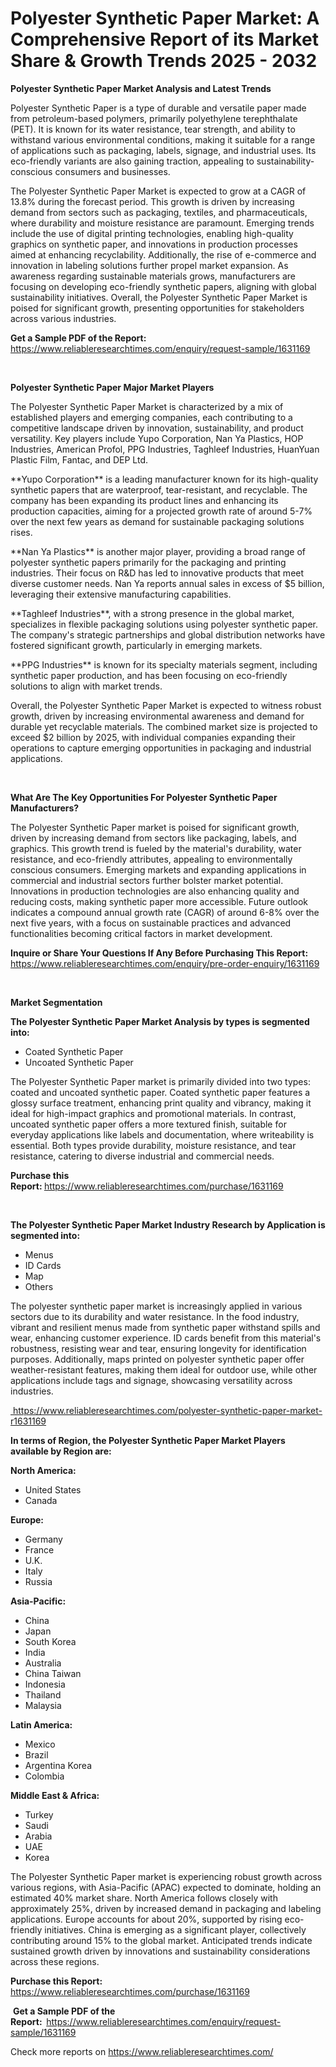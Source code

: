 <p><h1>Polyester Synthetic Paper Market: A Comprehensive Report of its Market Share & Growth Trends 2025 - 2032</h1></p><p><strong>Polyester Synthetic Paper Market Analysis and Latest Trends</strong></p>
<p><p>Polyester Synthetic Paper is a type of durable and versatile paper made from petroleum-based polymers, primarily polyethylene terephthalate (PET). It is known for its water resistance, tear strength, and ability to withstand various environmental conditions, making it suitable for a range of applications such as packaging, labels, signage, and industrial uses. Its eco-friendly variants are also gaining traction, appealing to sustainability-conscious consumers and businesses.</p><p>The Polyester Synthetic Paper Market is expected to grow at a CAGR of 13.8% during the forecast period. This growth is driven by increasing demand from sectors such as packaging, textiles, and pharmaceuticals, where durability and moisture resistance are paramount. Emerging trends include the use of digital printing technologies, enabling high-quality graphics on synthetic paper, and innovations in production processes aimed at enhancing recyclability. Additionally, the rise of e-commerce and innovation in labeling solutions further propel market expansion. As awareness regarding sustainable materials grows, manufacturers are focusing on developing eco-friendly synthetic papers, aligning with global sustainability initiatives. Overall, the Polyester Synthetic Paper Market is poised for significant growth, presenting opportunities for stakeholders across various industries.</p></p>
<p><strong>Get a Sample PDF of the Report:&nbsp;</strong> <a href="https://www.reliableresearchtimes.com/enquiry/request-sample/1631169?utm_campaign=3316&utm_medium=2&utm_source=Github&utm_content=ia&utm_term=02042025&utm_id=polyester-synthetic-paper">https://www.reliableresearchtimes.com/enquiry/request-sample/1631169</a></p>
<p>&nbsp;</p>
<p><strong>Polyester Synthetic Paper Major Market Players</strong></p>
<p><p>The Polyester Synthetic Paper Market is characterized by a mix of established players and emerging companies, each contributing to a competitive landscape driven by innovation, sustainability, and product versatility. Key players include Yupo Corporation, Nan Ya Plastics, HOP Industries, American Profol, PPG Industries, Taghleef Industries, HuanYuan Plastic Film, Fantac, and DEP Ltd.</p><p>**Yupo Corporation** is a leading manufacturer known for its high-quality synthetic papers that are waterproof, tear-resistant, and recyclable. The company has been expanding its product lines and enhancing its production capacities, aiming for a projected growth rate of around 5-7% over the next few years as demand for sustainable packaging solutions rises.</p><p>**Nan Ya Plastics** is another major player, providing a broad range of polyester synthetic papers primarily for the packaging and printing industries. Their focus on R&D has led to innovative products that meet diverse customer needs. Nan Ya reports annual sales in excess of $5 billion, leveraging their extensive manufacturing capabilities.</p><p>**Taghleef Industries**, with a strong presence in the global market, specializes in flexible packaging solutions using polyester synthetic paper. The company's strategic partnerships and global distribution networks have fostered significant growth, particularly in emerging markets. </p><p>**PPG Industries** is known for its specialty materials segment, including synthetic paper production, and has been focusing on eco-friendly solutions to align with market trends. </p><p>Overall, the Polyester Synthetic Paper Market is expected to witness robust growth, driven by increasing environmental awareness and demand for durable yet recyclable materials. The combined market size is projected to exceed $2 billion by 2025, with individual companies expanding their operations to capture emerging opportunities in packaging and industrial applications.</p></p>
<p>&nbsp;</p>
<p><strong>What Are The Key Opportunities For Polyester Synthetic Paper Manufacturers?</strong></p>
<p><p>The Polyester Synthetic Paper market is poised for significant growth, driven by increasing demand from sectors like packaging, labels, and graphics. This growth trend is fueled by the material's durability, water resistance, and eco-friendly attributes, appealing to environmentally conscious consumers. Emerging markets and expanding applications in commercial and industrial sectors further bolster market potential. Innovations in production technologies are also enhancing quality and reducing costs, making synthetic paper more accessible. Future outlook indicates a compound annual growth rate (CAGR) of around 6-8% over the next five years, with a focus on sustainable practices and advanced functionalities becoming critical factors in market development.</p></p>
<p><strong>Inquire or Share Your Questions If Any Before Purchasing This Report:</strong> <a href="https://www.reliableresearchtimes.com/enquiry/pre-order-enquiry/1631169?utm_campaign=3316&utm_medium=2&utm_source=Github&utm_content=ia&utm_term=02042025&utm_id=polyester-synthetic-paper">https://www.reliableresearchtimes.com/enquiry/pre-order-enquiry/1631169</a></p>
<p>&nbsp;</p>
<p><strong>Market Segmentation</strong></p>
<p><strong>The Polyester Synthetic Paper Market Analysis by types is segmented into:</strong></p>
<p><ul><li>Coated Synthetic Paper</li><li>Uncoated Synthetic Paper</li></ul></p>
<p><p>The Polyester Synthetic Paper market is primarily divided into two types: coated and uncoated synthetic paper. Coated synthetic paper features a glossy surface treatment, enhancing print quality and vibrancy, making it ideal for high-impact graphics and promotional materials. In contrast, uncoated synthetic paper offers a more textured finish, suitable for everyday applications like labels and documentation, where writeability is essential. Both types provide durability, moisture resistance, and tear resistance, catering to diverse industrial and commercial needs.</p></p>
<p><strong>Purchase this Report:&nbsp;</strong><a href="https://www.reliableresearchtimes.com/purchase/1631169?utm_campaign=3316&utm_medium=2&utm_source=Github&utm_content=ia&utm_term=02042025&utm_id=polyester-synthetic-paper">https://www.reliableresearchtimes.com/purchase/1631169</a></p>
<p>&nbsp;</p>
<p><strong>The Polyester Synthetic Paper Market Industry Research by Application is segmented into:</strong></p>
<p><ul><li>Menus</li><li>ID Cards</li><li>Map</li><li>Others</li></ul></p>
<p><p>The polyester synthetic paper market is increasingly applied in various sectors due to its durability and water resistance. In the food industry, vibrant and resilient menus made from synthetic paper withstand spills and wear, enhancing customer experience. ID cards benefit from this material's robustness, resisting wear and tear, ensuring longevity for identification purposes. Additionally, maps printed on polyester synthetic paper offer weather-resistant features, making them ideal for outdoor use, while other applications include tags and signage, showcasing versatility across industries.</p></p>
<p><a href="https://www.reliableresearchtimes.com/polyester-synthetic-paper-market-r1631169?utm_campaign=3316&utm_medium=2&utm_source=Github&utm_content=ia&utm_term=02042025&utm_id=polyester-synthetic-paper">&nbsp;https://www.reliableresearchtimes.com/polyester-synthetic-paper-market-r1631169</a></p>
<p><strong>In terms of Region, the Polyester Synthetic Paper Market Players available by Region are:</strong></p>
<p>
    <p> <strong> North America: </strong>
        <ul>
            <li>United States</li>
            <li>Canada</li>
        </ul>
        </p> 
    <p> <strong> Europe: </strong>
        <ul>
            <li>Germany</li>
            <li>France</li>
            <li>U.K.</li>
            <li>Italy</li>
            <li>Russia</li>
        </ul>
        </p> 
    <p> <strong> Asia-Pacific: </strong>
        <ul>
            <li>China</li>
            <li>Japan</li>
            <li>South Korea</li>
            <li>India</li>
            <li>Australia</li>
            <li>China Taiwan</li>
            <li>Indonesia</li>
            <li>Thailand</li>
            <li>Malaysia</li>
        </ul>
        </p> 
    <p> <strong> Latin America: </strong>
        <ul>
            <li>Mexico</li>
            <li>Brazil</li>
            <li>Argentina Korea</li>
            <li>Colombia</li>
        </ul>
        </p> 
    <p> <strong> Middle East & Africa: </strong>
        <ul>
            <li>Turkey</li>
            <li>Saudi</li>
            <li>Arabia</li>
            <li>UAE</li>
            <li>Korea</li>
        </ul>
    </p>
    </p>
<p><p>The Polyester Synthetic Paper market is experiencing robust growth across various regions, with Asia-Pacific (APAC) expected to dominate, holding an estimated 40% market share. North America follows closely with approximately 25%, driven by increased demand in packaging and labeling applications. Europe accounts for about 20%, supported by rising eco-friendly initiatives. China is emerging as a significant player, collectively contributing around 15% to the global market. Anticipated trends indicate sustained growth driven by innovations and sustainability considerations across these regions.</p></p>
<p><strong>Purchase this Report: </strong><a href="https://www.reliableresearchtimes.com/purchase/1631169?utm_campaign=3316&utm_medium=2&utm_source=Github&utm_content=ia&utm_term=02042025&utm_id=polyester-synthetic-paper">https://www.reliableresearchtimes.com/purchase/1631169</a></p>
<p>&nbsp;<strong>Get a Sample PDF of the Report:&nbsp;&nbsp;</strong><a href="https://www.reliableresearchtimes.com/enquiry/request-sample/1631169?utm_campaign=3316&utm_medium=2&utm_source=Github&utm_content=ia&utm_term=02042025&utm_id=polyester-synthetic-paper">https://www.reliableresearchtimes.com/enquiry/request-sample/1631169</a></p>
<p><strong></strong></p>
<p>Check more reports on <a href="https://www.reliableresearchtimes.com/?utm_campaign=3316&utm_medium=2&utm_source=Github&utm_content=ia&utm_term=02042025&utm_id=polyester-synthetic-paper">https://www.reliableresearchtimes.com/</a></p>